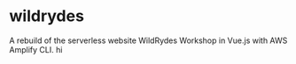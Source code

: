# wildrydes

A rebuild of the serverless website WildRydes Workshop in Vue.js with AWS Amplify CLI.
hi
